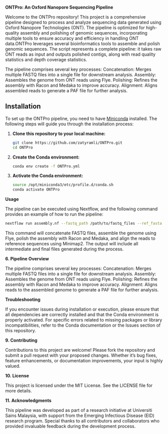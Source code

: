 **ONTPro: An Oxford Nanopore Sequencing Pipeline**

Welcome to the ONTPro repository! This project is a comprehensive pipeline designed to process and analyze sequencing data generated using Oxford Nanopore Technologies (ONT). The pipeline is optimized for high-quality assembly and polishing of genomic sequences, incorporating multiple tools to ensure accuracy and efficiency in handling ONT data.ONTPro leverages several bioinformatics tools to assemble and polish genomic sequences. The script represents a complete pipeline: it takes raw ONT reads as input and outputs polished contigs, along with read quality statistics and depth coverage statistics.

The pipeline comprises several key processes:
Concatenation: Merges multiple FASTQ files into a single file for downstream analysis.
Assembly: Assembles the genome from ONT reads using Flye.
Polishing: Refines the assembly with Racon and Medaka to improve accuracy.
Alignment: Aligns assembled reads to generate a PAF file for further analysis.

## Installation

To set up the ONTPro pipeline, you need to have [Miniconda](https://docs.anaconda.com/miniconda/miniconda-install/) installed. The following steps will guide you through the installation process:

1. **Clone this repository to your local machine:**

    ```bash
    git clone https://github.com/zatyramli/ONTPro.git
    cd ONTPro
    ```

2. **Create the Conda environment:**

    ```bash
    conda env create -f ONTPro.yml
    ```

3. **Activate the Conda environment:**

    ```bash
    source /opt/miniconda3/etc/profile.d/conda.sh
    conda activate ONTPro
    ```


**Usage**

The pipeline can be executed using Nextflow, and the following command provides an example of how to run the pipeline:
```bash
nextflow run assembly.nf --fastq_path /path/to/fastq_files --ref_fasta /path/to/reference.fasta --medaka_model r941_min_high_g360
```

This command will concatenate FASTQ files, assemble the genome using Flye, polish the assembly with Racon and Medaka, and align the reads to reference sequences using Minimap2. The output will include all intermediate and final files generated during the process.

**6. Pipeline Overview**

The pipeline comprises several key processes:
Concatenation: Merges multiple FASTQ files into a single file for downstream analysis.
Assembly: Assembles the genome from ONT reads using Flye.
Polishing: Refines the assembly with Racon and Medaka to improve accuracy.
Alignment: Aligns reads to the assembled genome to generate a PAF file for further analysis.

**Troubleshooting**

If you encounter issues during installation or execution, please ensure that all dependencies are correctly installed and that the Conda environment is properly activated. For specific errors related to missing packages or library incompatibilities, refer to the Conda documentation or the Issues section of this repository.

**9. Contributing**

Contributions to this project are welcome! Please fork the repository and submit a pull request with your proposed changes. Whether it’s bug fixes, feature enhancements, or documentation improvements, your input is highly valued.

**10. License**

This project is licensed under the MIT License. See the LICENSE file for more details.

**11. Acknowledgments**

This pipeline was developed as part of a research initiative at Universiti Sains Malaysia, with support from the Emerging Infectious Disease (EID) research program. Special thanks to all contributors and collaborators who provided invaluable feedback during the development process.


